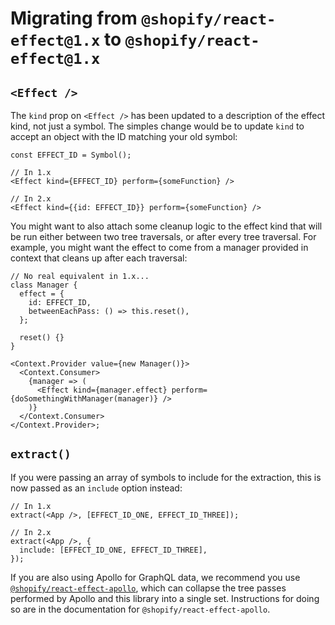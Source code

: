 # Migrating from `@shopify/react-effect@1.x` to `@shopify/react-effect@1.x`

## `<Effect />`

The `kind` prop on `<Effect />` has been updated to a description of the effect kind, not just a symbol. The simples change would be to update `kind` to accept an object with the ID matching your old symbol:

```tsx
const EFFECT_ID = Symbol();

// In 1.x
<Effect kind={EFFECT_ID} perform={someFunction} />

// In 2.x
<Effect kind={{id: EFFECT_ID}} perform={someFunction} />
```

You might want to also attach some cleanup logic to the effect kind that will be run either between two tree traversals, or after every tree traversal. For example, you might want the effect to come from a manager provided in context that cleans up after each traversal:

```tsx
// No real equivalent in 1.x...
class Manager {
  effect = {
    id: EFFECT_ID,
    betweenEachPass: () => this.reset(),
  };

  reset() {}
}

<Context.Provider value={new Manager()}>
  <Context.Consumer>
    {manager => (
      <Effect kind={manager.effect} perform={doSomethingWithManager(manager)} />
    )}
  </Context.Consumer>
</Context.Provider>;
```

## `extract()`

If you were passing an array of symbols to include for the extraction, this is now passed as an `include` option instead:

```tsx
// In 1.x
extract(<App />, [EFFECT_ID_ONE, EFFECT_ID_THREE]);

// In 2.x
extract(<App />, {
  include: [EFFECT_ID_ONE, EFFECT_ID_THREE],
});
```

If you are also using Apollo for GraphQL data, we recommend you use [`@shopify/react-effect-apollo`](../../react-effect-apollo), which can collapse the tree passes performed by Apollo and this library into a single set. Instructions for doing so are in the documentation for `@shopify/react-effect-apollo`.
